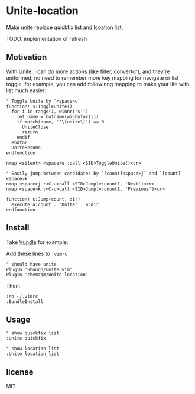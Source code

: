# Unite-location

Make unite replace quickfix list and lcoation list.

TODO: implementation of refresh

## Motivation

With [Unite](https://github.com/Shougo/unite.vim), I can do more actions (like filter, convertor), and they're uniformed, no need to remember more key mapping for navigate or list toggle, for example, you can add followinng mapping to make your life with list much easier:

``` VimL
" Toggle Unite by `<space>u`
function! s:ToggleUnite()
  for i in range(1, winnr('$'))
    let name = bufname(winbufnr(i))
    if match(name, '^\[unite\]') == 0
      UniteClose
      return
    endif
  endfor
  UniteResume
endfunction

nmap <silent> <space>u :call <SID>ToggleUnite()<cr>

" Easily jump between candidates by `[count]<space>j` and `[count]<space>k`
nmap <space>j :<C-u>call <SID>Jump(v:count1, 'Next')<cr>
nmap <space>k :<C-u>call <SID>Jump(v:count1, 'Previous')<cr>

function! s:Jump(count, dir)
  execute a:count . 'Unite' . a:dir
endfunction
```

## Install

Take [Vundle](https://github.com/gmarik/vundle) for example:

Add these lines to `.vimrc`

    " should have unite
    Plugin 'Shougo/unite.vim'
    Plugin 'chemzqm/unite-location'

Then:

    :so ~/.vimrc
    :BundleInstall

## Usage

``` VimL
" show quickfix list
:Unite quickfix

" show location list
:Unite location_list
```

## license

  MIT
